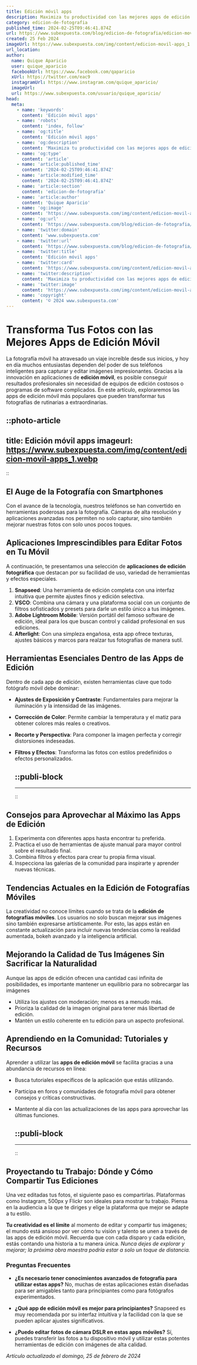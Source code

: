 ```yaml
---
title: Edición móvil apps
description: Maximiza tu productividad con las mejores apps de edición móvil. Herramientas profesionales en tus manos para crear contenido sobresaliente.
category: edicion-de-fotografia
published_time: 2024-02-25T09:46:41.874Z
url: https://www.subexpuesta.com/blog/edicion-de-fotografia/edicion-movil-apps
created: 25 Feb 2024
imageUrl: https://www.subexpuesta.com/img/content/edicion-movil-apps_1.webp
url_location:
author:
  name: Quique Aparicio
  user: quique_aparicio
  facebookUrl: https://www.facebook.com/qaparicio
  xUrl: https://twitter.com/eac9
  instagramUrl: https://www.instagram.com/quique_aparicio/
  imageUrl: 
  url: https://www.subexpuesta.com/usuario/quique_aparicio/
head:
  meta:
    - name: 'keywords'
      content: 'Edición móvil apps'
    - name: 'robots'
      content: 'index, follow'
    - name: 'og:title'
      content: 'Edición móvil apps'
    - name: 'og:description'
      content: 'Maximiza tu productividad con las mejores apps de edición móvil. Herramientas profesionales en tus manos para crear contenido sobresaliente.'
    - name: 'og:type'
      content: 'article'
    - name: 'article:published_time'
      content: '2024-02-25T09:46:41.874Z'
    - name: 'article:modified_time'
      content: '2024-02-25T09:46:41.874Z'
    - name: 'article:section'
      content: 'edicion-de-fotografia'
    - name: 'article:author'
      content: 'Quique Aparicio'
    - name: 'og:image'
      content: 'https://www.subexpuesta.com/img/content/edicion-movil-apps_1.webp'
    - name: 'og:url'
      content: 'https://www.subexpuesta.com/blog/edicion-de-fotografia/edicion-movil-apps'
    - name: 'twitter:domain'
      content: 'www.subexpuesta.com'
    - name: 'twitter:url'
      content: 'https://www.subexpuesta.com/blog/edicion-de-fotografia/edicion-movil-apps'
    - name: 'twitter:title'
      content: 'Edición móvil apps'
    - name: 'twitter:card'
      content: 'https://www.subexpuesta.com/img/content/edicion-movil-apps_1.webp'
    - name: 'twitter:description'
      content: 'Maximiza tu productividad con las mejores apps de edición móvil. Herramientas profesionales en tus manos para crear contenido sobresaliente.'
    - name: 'twitter:image'
      content: 'https://www.subexpuesta.com/img/content/edicion-movil-apps_1.webp'
    - name: 'copyright'
      content: '© 2024 www.subexpuesta.com'
---
```

# Transforma Tus Fotos con las Mejores Apps de Edición Móvil

La fotografía móvil ha atravesado un viaje increíble desde sus inicios, y hoy en día muchos entusiastas dependen del poder de sus teléfonos inteligentes para capturar y editar imágenes impresionantes. Gracias a la innovación en aplicaciones de **edición móvil**, es posible conseguir resultados profesionales sin necesidad de equipos de edición costosos o programas de software complicados. En este artículo, exploraremos las apps de edición móvil más populares que pueden transformar tus fotografías de rutinarias a extraordinarias.


::photo-article
---
title: Edición móvil apps
imageurl: https://www.subexpuesta.com/img/content/edicion-movil-apps_1.webp
---
::


## El Auge de la Fotografía con Smartphones

Con el avance de la tecnología, nuestros teléfonos se han convertido en herramientas poderosas para la fotografía. Cámaras de alta resolución y aplicaciones avanzadas nos permiten no solo capturar, sino también mejorar nuestras fotos con solo unos pocos toques.

## Aplicaciones Imprescindibles para Editar Fotos en Tu Móvil

A continuación, te presentamos una selección de **aplicaciones de edición fotográfica** que destacan por su facilidad de uso, variedad de herramientas y efectos especiales.

1. **Snapseed**: Una herramienta de edición completa con una interfaz intuitiva que permite ajustes finos y edición selectiva.
2. **VSCO**: Combina una cámara y una plataforma social con un conjunto de filtros sofisticados y presets para darle un estilo único a tus imágenes.
3. **Adobe Lightroom Mobile**: Versión portátil del famoso software de edición, ideal para los que buscan control y calidad profesional en sus ediciones.
4. **Afterlight**: Con una simpleza engañosa, esta app ofrece texturas, ajustes básicos y marcos para realzar tus fotografías de manera sutil.

## Herramientas Esenciales Dentro de las Apps de Edición

Dentro de cada app de edición, existen herramientas clave que todo fotógrafo móvil debe dominar:

- **Ajustes de Exposición y Contraste**: Fundamentales para mejorar la iluminación y la intensidad de las imágenes.
- **Corrección de Color**: Permite cambiar la temperatura y el matiz para obtener colores más reales o creativos.
- **Recorte y Perspectiva**: Para componer la imagen perfecta y corregir distorsiones indeseadas.
- **Filtros y Efectos**: Transforma las fotos con estilos predefinidos o efectos personalizados.


  ::publi-block
  ---
  ---
  ::
  
  
## Consejos para Aprovechar al Máximo las Apps de Edición

1. Experimenta con diferentes apps hasta encontrar tu preferida.
2. Practica el uso de herramientas de ajuste manual para mayor control sobre el resultado final.
3. Combina filtros y efectos para crear tu propia firma visual.
4. Inspecciona las galerías de la comunidad para inspirarte y aprender nuevas técnicas.
   
## Tendencias Actuales en la Edición de Fotografías Móviles

La creatividad no conoce límites cuando se trata de la **edición de fotografías móviles**. Los usuarios no solo buscan mejorar sus imágenes sino también expresarse artísticamente. Por esto, las apps están en constante actualización para incluir nuevas tendencias como la realidad aumentada, bokeh avanzado y la inteligencia artificial.

## Mejorando la Calidad de Tus Imágenes Sin Sacrificar la Naturalidad

Aunque las apps de edición ofrecen una cantidad casi infinita de posibilidades, es importante mantener un equilibrio para no sobrecargar las imágenes

- Utiliza los ajustes con moderación; menos es a menudo más.
- Prioriza la calidad de la imagen original para tener más libertad de edición.
- Mantén un estilo coherente en tu edición para un aspecto profesional.

## Aprendiendo en la Comunidad: Tutoriales y Recursos

Aprender a utilizar las **apps de edición móvil** se facilita gracias a una abundancia de recursos en línea:

- Busca tutoriales específicos de la aplicación que estás utilizando.
- Participa en foros y comunidades de fotografía móvil para obtener consejos y críticas constructivas.
- Mantente al día con las actualizaciones de las apps para aprovechar las últimas funciones.


  ::publi-block
  ---
  ---
  ::
  
  
## Proyectando tu Trabajo: Dónde y Cómo Compartir Tus Ediciones

Una vez editadas tus fotos, el siguiente paso es compartirlas. Plataformas como Instagram, 500px y Flickr son ideales para mostrar tu trabajo. Piensa en la audiencia a la que te diriges y elige la plataforma que mejor se adapte a tu estilo.

**Tu creatividad es el límite** al momento de editar y compartir tus imágenes; el mundo está ansioso por ver cómo tu visión y talento se unen a través de las apps de edición móvil. Recuerda que con cada disparo y cada edición, estás contando una historia a tu manera única. *Nunca dejes de explorar y mejorar; la próxima obra maestra podría estar a solo un toque de distancia.*

### Preguntas Frecuentes

- **¿Es necesario tener conocimientos avanzados de fotografía para utilizar estas apps?**
  No, muchas de estas aplicaciones están diseñadas para ser amigables tanto para principiantes como para fotógrafos experimentados.

- **¿Qué app de edición móvil es mejor para principiantes?**
  Snapseed es muy recomendada por su interfaz intuitiva y la facilidad con la que se pueden aplicar ajustes significativos.

- **¿Puedo editar fotos de cámara DSLR en estas apps móviles?**
  Sí, puedes transferir las fotos a tu dispositivo móvil y utilizar estas potentes herramientas de edición con imágenes de alta calidad.

_Artículo actualizado el domingo, 25 de febrero de 2024_